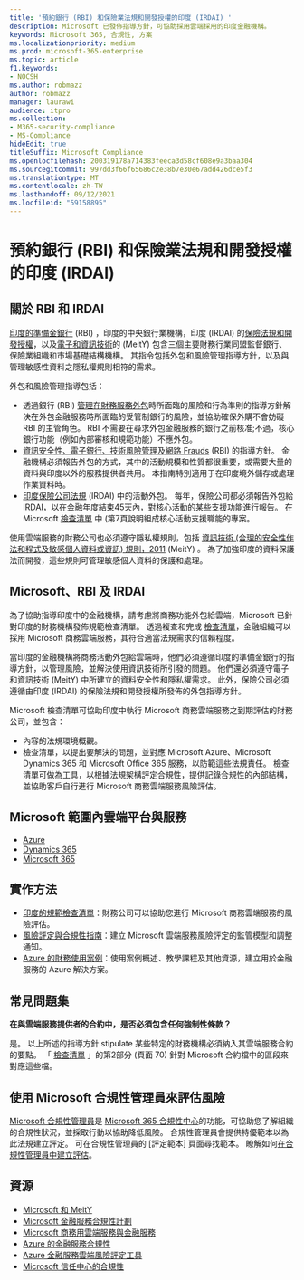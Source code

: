 ```yaml
---
title: '預約銀行 (RBI) 和保險業法規和開發授權的印度 (IRDAI) '
description: Microsoft 已發佈指導方針，可協助採用雲端採用的印度金融機構。
keywords: Microsoft 365, 合規性, 方案
ms.localizationpriority: medium
ms.prod: microsoft-365-enterprise
ms.topic: article
f1.keywords:
- NOCSH
ms.author: robmazz
author: robmazz
manager: laurawi
audience: itpro
ms.collection:
- M365-security-compliance
- MS-Compliance
hideEdit: true
titleSuffix: Microsoft Compliance
ms.openlocfilehash: 200319178a714383feeca3d58cf608e9a3baa304
ms.sourcegitcommit: 997dd3f66f65686c2e38b7e30e67add426dce5f3
ms.translationtype: MT
ms.contentlocale: zh-TW
ms.lasthandoff: 09/12/2021
ms.locfileid: "59158895"
---
```

# <a name="reserve-bank-of-india-rbi-and-insurance-regulatory-and-development-authority-of-india-irdai"></a>預約銀行 (RBI) 和保險業法規和開發授權的印度 (IRDAI) 

## <a name="about-rbi-and-irdai"></a>關於 RBI 和 IRDAI

[印度的準備金銀行](https://www.rbi.org.in/) (RBI) ，印度的中央銀行業機構，印度 (IRDAI) 的[保險法規和開發授權](https://www.irdai.gov.in/Defaulthome.aspx?page=H1)，以及[電子和資訊技術](https://meity.gov.in/content/information-technology-act)的 (MeitY) 包含三個主要財務行業同盟監督銀行、保險業組織和市場基礎結構機構。 其指令包括外包和風險管理指導方針，以及與管理敏感性資料之隱私權規則相符的需求。

外包和風險管理指導包括：

- 透過銀行 (RBI) [管理在財務服務外包](https://rbidocs.rbi.org.in/rdocs/notification/PDFs/73713.pdf)時所面臨的風險和行為準則的指導方針解決在外包金融服務時所面臨的受管制銀行的風險，並協助確保外購不會妨礙 RBI 的主管角色。 RBI 不需要在尋求外包金融服務的銀行之前核准;不過，核心銀行功能（例如內部審核和規範功能）不應外包。
- [資訊安全性、電子銀行、技術風險管理及網路 Frauds](https://rbidocs.rbi.org.in/rdocs/content/PDFs/GBS300411F.pdf) (RBI) 的指導方針。 金融機構必須報告外包的方式，其中的活動規模和性質都很重要，或需要大量的資料與印度以外的服務提供者共用。 本指南特別適用于在印度境外儲存或處理作業資料時。
- [印度保險公司法規](https://www.irdai.gov.in/ADMINCMS/cms/frmGeneral_Layout.aspx?page=PageNo3149&flag=1) (IRDAI) 中的活動外包。 每年，保險公司都必須報告外包給 IRDAI，以在金融年度結束45天內，對核心活動的某些支援功能進行報告。 在 Microsoft [檢查清單](https://servicetrust.microsoft.com/Documents/TrustDocuments?command=Download&downloadType=Document&downloadId=26f4af15-2771-4cd4-a7c7-9328149f9453&docTab=6d000410-c9e9-11e7-9a91-892aae8839ad_Compliance_Guides) 中 (第7頁說明組成核心活動支援職能的專案。

使用雲端服務的財務公司也必須遵守隱私權規則，包括 [資訊技術 (合理的安全性作法和程式及敏感個人資料或資訊) 規則，2011](https://meity.gov.in/sites/upload_files/dit/files/GSR313E_10511\(1\).pdf) (MeitY) 。 為了加強印度的資料保護法而開發，這些規則可管理敏感個人資料的保護和處理。

## <a name="microsoft-rbi-and-irdai"></a>Microsoft、RBI 及 IRDAI

為了協助指導印度中的金融機構，請考慮將商務功能外包給雲端，Microsoft 已針對印度的財務機構發佈規範檢查清單。 透過複查和完成 [檢查清單](https://servicetrust.microsoft.com/Documents/TrustDocuments?command=Download&downloadType=Document&downloadId=26f4af15-2771-4cd4-a7c7-9328149f9453&docTab=6d000410-c9e9-11e7-9a91-892aae8839ad_Compliance_Guides)，金融組織可以採用 Microsoft 商務雲端服務，其符合適當法規需求的信賴程度。

當印度的金融機構將商務活動外包給雲端時，他們必須遵循印度的準備金銀行的指導方針，以管理風險，並解決使用資訊技術所引發的問題。 他們還必須遵守電子和資訊技術 (MeitY) 中所建立的資料安全性和隱私權需求。 此外，保險公司必須遵循由印度 (IRDAI) 的保險法規和開發授權所發佈的外包指導方針。

Microsoft 檢查清單可協助印度中執行 Microsoft 商務雲端服務之到期評估的財務公司，並包含：

- 內容的法規環境概觀。
- 檢查清單，以提出要解決的問題，並對應 Microsoft Azure、Microsoft Dynamics 365 和 Microsoft Office 365 服務，以防範這些法規責任。 檢查清單可做為工具，以根據法規架構評定合規性，提供記錄合規性的內部結構，並協助客戶自行進行 Microsoft 商務雲端服務風險評估。

## <a name="microsoft-in-scope-cloud-platforms--services"></a>Microsoft 範圍內雲端平台與服務

- [Azure](https://gallery.technet.microsoft.com/Overview-of-Azure-c1be3942)
- [Dynamics 365](https://aka.ms/d365-compliance-list)
- [Microsoft 365](https://servicetrust.microsoft.com/ViewPage/TrustDocuments?command=Download&downloadType=Document&downloadId=9f756cce-b15d-45a9-94d7-6a583dee4401&docTab=6d000410-c9e9-11e7-9a91-892aae8839ad_Compliance_Guides)

## <a name="how-to-implement"></a>實作方法

- [印度的規範檢查清單](https://servicetrust.microsoft.com/Documents/TrustDocuments?command=Download&downloadType=Document&downloadId=26f4af15-2771-4cd4-a7c7-9328149f9453&docTab=6d000410-c9e9-11e7-9a91-892aae8839ad_Compliance_Guides)：財務公司可以協助您進行 Microsoft 商務雲端服務的風險評估。
- [風險評定與合規性指南](https://servicetrust.microsoft.com/ViewPage/TrustDocuments?command=Download&downloadType=Document&downloadId=edee9b14-3661-4a16-ba83-c35caf672bd7&docTab=6d000410-c9e9-11e7-9a91-892aae8839ad_FAQ_and_White_Papers)：建立 Microsoft 雲端服務風險評定的監管模型和調整通知。
- [Azure 的財務使用案例](/azure/industry/financial/)：使用案例概述、教學課程及其他資源，建立用於金融服務的 Azure 解決方案。

## <a name="frequently-asked-questions"></a>常見問題集

**在與雲端服務提供者的合約中，是否必須包含任何強制性條款？**

是。 以上所述的指導方針 stipulate 某些特定的財務機構必須納入其雲端服務合約的要點。 「 [檢查清單](https://servicetrust.microsoft.com/Documents/TrustDocuments?command=Download&downloadType=Document&downloadId=26f4af15-2771-4cd4-a7c7-9328149f9453&docTab=6d000410-c9e9-11e7-9a91-892aae8839ad_Compliance_Guides) 」的第2部分 (頁面 70) 針對 Microsoft 合約檔中的區段來對應這些檔。

## <a name="use-microsoft-compliance-manager-to-assess-your-risk"></a>使用 Microsoft 合規性管理員來評估風險

[Microsoft 合規性管理員](/microsoft-365/compliance/compliance-manager)是 [Microsoft 365 合規性中心](/microsoft-365/compliance/microsoft-365-compliance-center)的功能，可協助您了解組織的合規性狀況，並採取行動以協助降低風險。 合規性管理員會提供特優範本以為此法規建立評定。 可在合規性管理員的 [評定範本] 頁面尋找範本。 瞭解如何[在合規性管理員中建立評估](/microsoft-365/compliance/compliance-manager-assessments)。

## <a name="resources"></a>資源

- [Microsoft 和 MeitY](offering-meity-india.md)
- [Microsoft 金融服務合規性計劃](https://download.microsoft.com/download/6/4/7/64707E3E-6D3E-45D0-8207-A0EA3201B4A6/Microsoft%20Cloud%20-%20Financial%20Services%20Compliance%20Program%20\(Print\).pdf)
- [Microsoft 商務用雲端服務與金融服務](https://www.microsoft.com/trustcenter/cloudservices/financialservices)
- [Azure 的金融服務合規性](https://azure.microsoft.com/resources/videos/azurecon-2015-financial-services-compliance-in-azure/)
- [Azure 金融服務雲端風險評定工具](https://servicetrust.microsoft.com/ViewPage/FFIECBlueprint?command=Download&downloadType=Document&downloadId=079a1973-711a-428f-9312-9ddd290cff7b&docTab=c726d5c0-2d1e-11e8-a485-57140ec19669_PaaS)
- [Microsoft 信任中心的合規性](https://www.microsoft.com/trust-center/compliance/compliance-overview)

